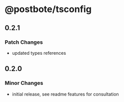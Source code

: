 # @postbote/tsconfig

## 0.2.1

### Patch Changes

- updated types references

## 0.2.0

### Minor Changes

- initial release, see readme features for consultation
